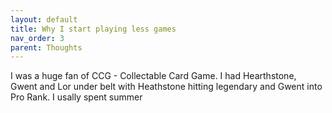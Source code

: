 ```yaml
---
layout: default
title: Why I start playing less games
nav_order: 3
parent: Thoughts
---  
```


I was a huge fan of CCG - Collectable Card Game. I had Hearthstone, Gwent and Lor under belt with Heathstone hitting legendary and Gwent into Pro Rank. I usally spent summer
